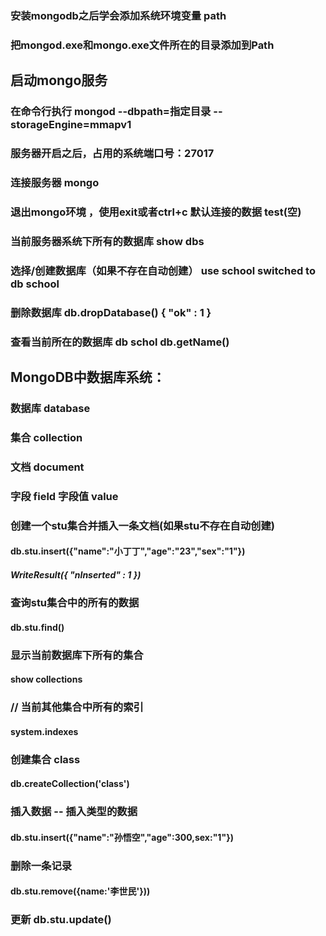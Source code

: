###  安装mongodb之后学会添加系统环境变量 path 
###       把mongod.exe和mongo.exe文件所在的目录添加到Path
##   启动mongo服务
###    在命令行执行 mongod --dbpath=指定目录 --storageEngine=mmapv1
###    服务器开启之后，占用的系统端口号：27017
###    连接服务器 mongo
###     退出mongo环境 ，使用exit或者ctrl+c 默认连接的数据 test(空)
###     当前服务器系统下所有的数据库  show dbs
###     选择/创建数据库（如果不存在自动创建）    use school   switched to db school
###       删除数据库     db.dropDatabase() { "ok" : 1 }
###         查看当前所在的数据库  db schol    db.getName()
##      MongoDB中数据库系统：  
###             数据库	database 
###		            集合 	collection
###			            文档	document
###				            字段 field 字段值 value
###    创建一个stu集合并插入一条文档(如果stu不存在自动创建) 
####        db.stu.insert({"name":"小丁丁","age":"23","sex":"1"})
#####           WriteResult({ "nInserted" : 1 })
###     查询stu集合中的所有的数据
####      db.stu.find()
###     显示当前数据库下所有的集合
####     show collections   
###     // 当前其他集合中所有的索引
####        system.indexes
###     创建集合 class
####       db.createCollection('class')
###   插入数据 -- 插入类型的数据
####     db.stu.insert({"name":"孙悟空","age":300,sex:"1"})
###     删除一条记录
####        db.stu.remove({name:'李世民'}))
###      更新 db.stu.update()